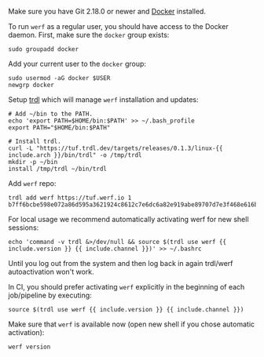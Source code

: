 Make sure you have Git 2.18.0 or newer and [Docker](https://docs.docker.com/get-docker) installed.

To run `werf` as a regular user, you should have access to the Docker daemon. First, make sure the `docker` group exists:

```shell
sudo groupadd docker
```

Add your current user to the `docker` group:

```
sudo usermod -aG docker $USER
newgrp docker
```

Setup [trdl](https://github.com/werf/trdl) which will manage `werf` installation and updates:
```shell
# Add ~/bin to the PATH.
echo 'export PATH=$HOME/bin:$PATH' >> ~/.bash_profile
export PATH="$HOME/bin:$PATH"

# Install trdl.
curl -L "https://tuf.trdl.dev/targets/releases/0.1.3/linux-{{ include.arch }}/bin/trdl" -o /tmp/trdl
mkdir -p ~/bin
install /tmp/trdl ~/bin/trdl
```

Add `werf` repo:
```shell
trdl add werf https://tuf.werf.io 1 b7ff6bcbe598e072a86d595a3621924c8612c7e6dc6a82e919abe89707d7e3f468e616b5635630680dd1e98fc362ae5051728406700e6274c5ed1ad92bea52a2
```

For local usage we recommend automatically activating werf for new shell sessions:
```shell
echo 'command -v trdl &>/dev/null && source $(trdl use werf {{ include.version }} {{ include.channel }})' >> ~/.bashrc
```

Until you log out from the system and then log back in again trdl/werf autoactivation won't work.

In CI, you should prefer activating `werf` explicitly in the beginning of each job/pipeline by executing:
```shell
source $(trdl use werf {{ include.version }} {{ include.channel }})
```

Make sure that `werf` is available now (open new shell if you chose automatic activation):
```shell
werf version
```

